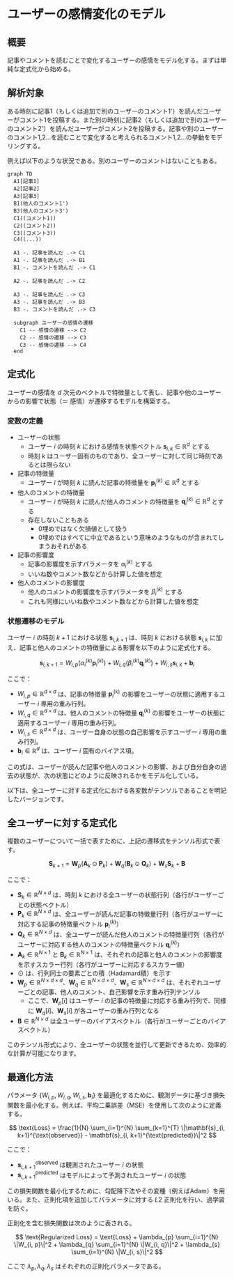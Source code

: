 # ユーザーの感情変化のモデル

## 概要

記事やコメントを読むことで変化するユーザーの感情をモデル化する。まずは単純な定式化から始める。

## 解析対象

ある時刻に記事1（もしくは追加で別のユーザーのコメント1'）を読んだユーザーがコメント1を投稿する。また別の時刻に記事2（もしくは追加で別のユーザーのコメント2'）を読んだユーザーがコメント2を投稿する。記事や別のユーザーのコメント1,2...を読むことで変化すると考えられるコメント1,2...の挙動をモデリングする。

例えば以下のような状況である。別のユーザーのコメントはないこともある。

```mermaid
graph TD
  A1[記事1]
  A2[記事2]
  A3[記事3]
  B1(他人のコメント1')
  B3(他人のコメント3')
  C1((コメント1))
  C2((コメント2))
  C3((コメント3))
  C4((...))
  
  A1 -. 記事を読んだ .-> C1
  A1 -. 記事を読んだ .-> B1
  B1 -. コメントを読んだ .-> C1

  A2 -. 記事を読んだ .-> C2

  A3 -. 記事を読んだ .-> C3
  A3 -. 記事を読んだ .-> B3
  B3 -. コメントを読んだ .-> C3

  subgraph ユーザーの感情の遷移
    C1 -- 感情の遷移 --> C2
    C2 -- 感情の遷移 --> C3
    C3 -- 感情の遷移 --> C4
  end
```

## 定式化

ユーザーの感情を $d$ 次元のベクトルで特徴量として表し、記事や他のユーザーからの影響で状態（$\simeq$ 感情）が遷移するモデルを構築する。

### 変数の定義

- ユーザーの状態
  - ユーザー $i$ の時刻 $k$ における感情を状態ベクトル $\mathbf{s}_{i, k} \in \mathbb{R}^d$ とする
  - 時刻 $k$ はユーザー固有のものであり、全ユーザーに対して同じ時刻であるとは限らない
- 記事の特徴量
  - ユーザー $i$ が時刻 $k$ に読んだ記事の特徴量を $\mathbf{p}_{i}^{(k)} \in \mathbb{R}^d$ とする
- 他人のコメントの特徴量
  - ユーザー $i$ が時刻 $k$ に読んだ他人のコメントの特徴量を $\mathbf{q}_{i}^{(k)} \in \mathbb{R}^d$ とする
  - 存在しないこともある
    - 0埋めではなく欠損値として扱う
    - 0埋めではすべてに中立であるという意味のようなものが含まれてしまうおそれがある
- 記事の影響度
  - 記事の影響度を示すパラメータを $\alpha_{i}^{(k)}$ とする
  - いいね数やコメント数などから計算した値を想定
- 他人のコメントの影響度
  - 他人のコメントの影響度を示すパラメータを $\beta_{i}^{(k)}$ とする
  - これも同様にいいね数やコメント数などから計算した値を想定

### 状態遷移のモデル

ユーザー $i$ の時刻 $k+1$ における状態 $\mathbf{s}_{i, k+1}$ は、時刻 $k$ における状態 $\mathbf{s}_{i, k}$ に加え、記事と他人のコメントの特徴量による影響を以下のように定式化する。

$$
\mathbf{s}_{i, k+1} = W_{i, p} \left( \alpha_{i}^{(k)} \mathbf{p}_{i}^{(k)} \right) + W_{i, q} \left( \beta_{i}^{(k)} \mathbf{q}_{i}^{(k)} \right) + W_{i, s} \mathbf{s}_{i, k} + \mathbf{b}_{i}
$$

ここで：

- $W_{i, p} \in \mathbb{R}^{d \times d}$ は、記事の特徴量 $\mathbf{p}_{i}^{(k)}$ の影響をユーザーの状態に適用するユーザー $i$ 専用の重み行列。
- $W_{i, q} \in \mathbb{R}^{d \times d}$ は、他人のコメントの特徴量 $\mathbf{q}_{i}^{(k)}$ の影響をユーザーの状態に適用するユーザー $i$ 専用の重み行列。
- $W_{i, s} \in \mathbb{R}^{d \times d}$ は、ユーザー自身の状態の自己影響を示すユーザー $i$ 専用の重み行列。
- $\mathbf{b}_{i} \in \mathbb{R}^d$ は、ユーザー $i$ 固有のバイアス項。

この式は、ユーザーが読んだ記事や他人のコメントの影響、および自分自身の過去の状態が、次の状態にどのように反映されるかをモデル化している。

以下は、全ユーザーに対する定式化における各変数がテンソルであることを明記したバージョンです。

## 全ユーザーに対する定式化

複数のユーザーについて一括で表すために、上記の遷移式をテンソル形式で表す。

$$
\mathbf{S}_{k+1} = \mathbf{W}_{p} \left( \mathbf{A}_{k} \odot \mathbf{P}_{k} \right) + \mathbf{W}_{q} \left( \mathbf{B}_{k} \odot \mathbf{Q}_{k} \right) + \mathbf{W}_{s} \mathbf{S}_{k} + \mathbf{B}
$$

ここで：

- $\mathbf{S}_{k} \in \mathbb{R}^{N \times d}$ は、時刻 $k$ における全ユーザーの状態行列（各行がユーザーごとの状態ベクトル）
- $\mathbf{P}_{k} \in \mathbb{R}^{N \times d}$ は、全ユーザーが読んだ記事の特徴量行列（各行がユーザーに対応する記事の特徴量ベクトル $\mathbf{p}_{i}^{(k)}$）
- $\mathbf{Q}_{k} \in \mathbb{R}^{N \times d}$ は、全ユーザーが読んだ他人のコメントの特徴量行列（各行がユーザーに対応する他人のコメントの特徴量ベクトル $\mathbf{q}_{i}^{(k)}$）
- $\mathbf{A}_{k} \in \mathbb{R}^{N \times 1}$ と $\mathbf{B}_{k} \in \mathbb{R}^{N \times 1}$ は、それぞれの記事と他人のコメントの影響度を示すスカラー行列（各行がユーザーに対応するスカラー値）
- $\odot$ は、行列同士の要素ごとの積（Hadamard積）を示す
- $\mathbf{W}_{p} \in \mathbb{R}^{N \times d \times d}$、$\mathbf{W}_{q} \in \mathbb{R}^{N \times d \times d}$、$\mathbf{W}_{s} \in \mathbb{R}^{N \times d \times d}$ は、それぞれユーザーごとの記事、他人のコメント、自己影響を示す重み行列テンソル
  - ここで、$\mathbf{W}_{p}[i]$ はユーザー $i$ の記事の特徴量に対応する重み行列で、同様に $\mathbf{W}_{q}[i]$、$\mathbf{W}_{s}[i]$ が各ユーザーの重み行列となる
- $\mathbf{B} \in \mathbb{R}^{N \times d}$ は全ユーザーのバイアスベクトル（各行がユーザーごとのバイアスベクトル）

このテンソル形式により、全ユーザーの状態を並行して更新できるため、効率的な計算が可能になります。

## 最適化方法

パラメータ $\{W_{i, p}, W_{i, q}, W_{i, s}, \mathbf{b}_{i}\}$ を最適化するために、観測データに基づき損失関数を最小化する。例えば、平均二乗誤差（MSE）を使用して次のように定義する。

$$
\text{Loss} = \frac{1}{N} \sum_{i=1}^{N} \sum_{k=1}^{T} \|\mathbf{s}_{i, k+1}^{\text{observed}} - \mathbf{s}_{i, k+1}^{\text{predicted}}\|^2
$$

ここで：

- $\mathbf{s}_{i, k+1}^{\text{observed}}$ は観測されたユーザー $i$ の状態
- $\mathbf{s}_{i, k+1}^{\text{predicted}}$ はモデルによって予測されたユーザー $i$ の状態

この損失関数を最小化するために、勾配降下法やその変種（例えばAdam）を用いる。また、正則化項を追加してパラメータに対する $L2$ 正則化を行い、過学習を防ぐ。

正則化を含む損失関数は次のように表される。

$$
\text{Regularized Loss} = \text{Loss} + \lambda_{p} \sum_{i=1}^{N} \|W_{i, p}\|^2 + \lambda_{q} \sum_{i=1}^{N} \|W_{i, q}\|^2 + \lambda_{s} \sum_{i=1}^{N} \|W_{i, s}\|^2
$$

ここで $\lambda_{p}, \lambda_{q}, \lambda_{s}$ はそれぞれの正則化パラメータである。
